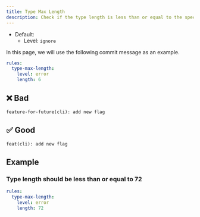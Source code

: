 ```yaml
---
title: Type Max Length
description: Check if the type length is less than or equal to the specified length
---
```


* Default:
  * Level: `ignore`

In this page, we will use the following commit message as an example.

```yaml
rules:
  type-max-length:
    level: error
    length: 6
```

## ❌ Bad

```console
feature-for-future(cli): add new flag
```

## ✅ Good

```console
feat(cli): add new flag
```

## Example

### Type length should be less than or equal to 72

```yaml
rules:
  type-max-length:
    level: error
    length: 72
```
